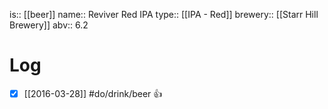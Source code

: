 is:: [[beer]]
name:: Reviver Red IPA
type:: [[IPA - Red]]
brewery:: [[Starr Hill Brewery]]
abv:: 6.2

# Log
- [x] [[2016-03-28]] #do/drink/beer 👍

